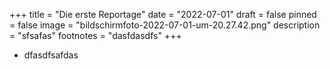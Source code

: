 +++
title = "Die erste Reportage"
date = "2022-07-01"
draft = false
pinned = false
image = "bildschirmfoto-2022-07-01-um-20.27.42.png"
description = "sfsafas"
footnotes = "dasfdasdfs"
+++
![]()

* dfasdfsafdas

![]()